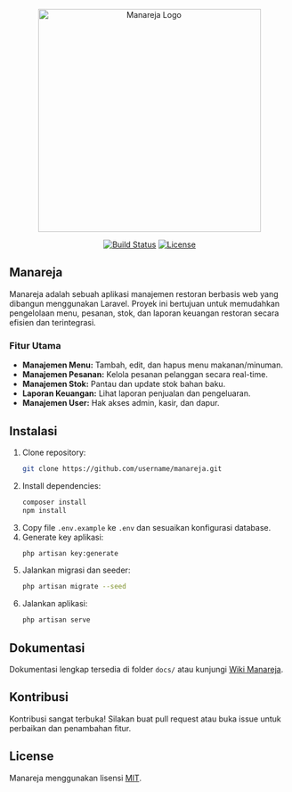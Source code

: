 <p align="center"><img src="https://raw.githubusercontent.com/laravel/art/master/logo-lockup/5%20SVG/2%20CMYK/1%20Full%20Color/laravel-logolockup-cmyk-red.svg" width="400" alt="Manareja Logo"></p>

<p align="center">
<a href="#"><img src="https://img.shields.io/badge/build-passing-brightgreen" alt="Build Status"></a>
<a href="#"><img src="https://img.shields.io/badge/license-MIT-blue" alt="License"></a>
</p>

## Manareja

Manareja adalah sebuah aplikasi manajemen restoran berbasis web yang dibangun menggunakan Laravel. Proyek ini bertujuan untuk memudahkan pengelolaan menu, pesanan, stok, dan laporan keuangan restoran secara efisien dan terintegrasi.

### Fitur Utama

- **Manajemen Menu:** Tambah, edit, dan hapus menu makanan/minuman.
- **Manajemen Pesanan:** Kelola pesanan pelanggan secara real-time.
- **Manajemen Stok:** Pantau dan update stok bahan baku.
- **Laporan Keuangan:** Lihat laporan penjualan dan pengeluaran.
- **Manajemen User:** Hak akses admin, kasir, dan dapur.

## Instalasi

1. Clone repository:
    ```bash
    git clone https://github.com/username/manareja.git
    ```
2. Install dependencies:
    ```bash
    composer install
    npm install
    ```
3. Copy file `.env.example` ke `.env` dan sesuaikan konfigurasi database.
4. Generate key aplikasi:
    ```bash
    php artisan key:generate
    ```
5. Jalankan migrasi dan seeder:
    ```bash
    php artisan migrate --seed
    ```
6. Jalankan aplikasi:
    ```bash
    php artisan serve
    ```

## Dokumentasi

Dokumentasi lengkap tersedia di folder `docs/` atau kunjungi [Wiki Manareja](#).

## Kontribusi

Kontribusi sangat terbuka! Silakan buat pull request atau buka issue untuk perbaikan dan penambahan fitur.

## License

Manareja menggunakan lisensi [MIT](https://opensource.org/licenses/MIT).

